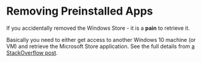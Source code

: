 # Removing Preinstalled Apps

If you accidentally removed the Windows Store - it is a **pain** to retrieve it.

Basically you need to either get access to another Windows 10 machine (or VM) and retrieve the Microsoft Store application. See the full details from [a StackOverflow post](https://superuser.com/questions/949112/restore-microsoft-store-application-in-windows-10).
